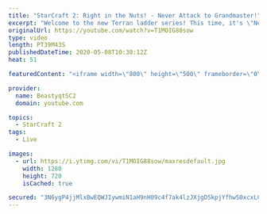 ```yaml
---
title: "StarCraft 2: Right in the Nuts! - Never Attack to Grandmaster!"
excerpt: "Welcome to the new Terran ladder series! This time, it's \"Never Attack to Grandmaster!\" In this challenge, I play as Terran on the EU ladder, and in every game I'm not allowed to attack with any units except for using Ghosts. I'm allowed to make any army units for defending, as long as I don't attack"
originalUrl: https://youtube.com/watch?v=T1MOIG88sow
type: video
length: PT39M43S
publishedDateTime: 2020-05-08T10:30:12Z
heat: 51

featuredContent: "<iframe width=\"800\" height=\"500\" frameborder=\"0\" src=\"https://www.youtube.com/embed/T1MOIG88sow\" allow=\"accelerometer; autoplay; encrypted-media; gyroscope; picture-in-picture\" allowfullscreen></iframe>"

provider:
  name: BeastyqtSC2
  domain: youtube.com

topics:
  - StarCraft 2
tags:
  - Live

images:
  - url: https://i.ytimg.com/vi/T1MOIG88sow/maxresdefault.jpg
    width: 1280
    height: 720
    isCached: true

secured: "3N6ygP4jjMlxBwEQWJIywmiN1aH9nH09c4f7ak4lzJXjgDSkpjYfhwS0xcxLCvww/Znojz7ndRwNhdX1VKG3KrQv06dFLyPQer6Mx/k04jt7fU5EypN/Qu/z1BKZwwRv8PF5oreRWIytMkKnExEZH/c497Sv+T27MlaSulaVzYBD8B+YIv7VXnIC9hcgQSs5lFgHvEy6+5nRsxs5McR+JBFMS5PTfBkqA0JuZAeZ2+qzIkL1DAV01Ee88B20OV1C0JcAzY30QkNaByjTvCM7dJoN9im7Ee7C3u5HM3M6VGVAU6i+rA5oo++OvotOST3hVNepkd8zHgUumFfhhMpyNmBtx/yLVjCAcLGlcoJveWf7ZCYAdsacJ8Oo0Ls7q3tKul3+2XfYCyElnPI03EGtqI1Ag+kb+Q42W9g4ztXxNkI=;APq0CUR8Kv2MUr+c2pGq4w=="
---
```


